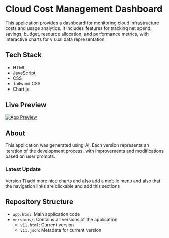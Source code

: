 # Cloud Cost Management Dashboard

This application provides a dashboard for monitoring cloud infrastructure costs and usage analytics. It includes features for tracking net spend, savings, budget, resource allocation, and performance metrics, with interactive charts for visual data representation.

## Tech Stack
- HTML
- JavaScript
- CSS
- Tailwind CSS
- Chart.js

## Live Preview
[![App Preview](https://webapps.store/api/screenshot?url=https://webapps.store/p/233&maxage=1)](https://webapps.store/p/233)

## About
This application was generated using AI. Each version represents an iteration of the development process, with improvements and modifications based on user prompts.

### Latest Update
Version 11
add more nice charts and also add a mobile menu and also that the navigation links are clickable and add this sections

## Repository Structure
- `app.html`: Main application code
- `versions/`: Contains all versions of the application
  - `v11.html`: Current version
  - `v11.json`: Metadata for current version
